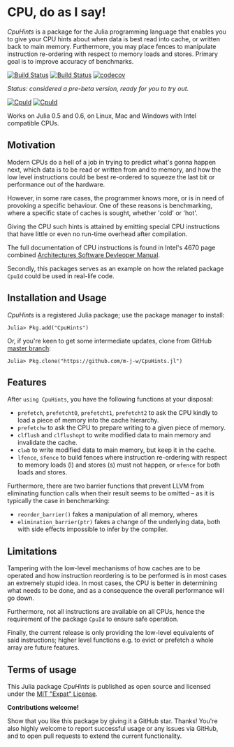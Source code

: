 # CPU, do as I say!

*CpuHints* is a package for the Julia programming language that enables you to
give your CPU hints about when data is best read into cache, or written back to
main memory.  Furthermore, you may place fences to manipulate instruction
re-ordering with respect to memory loads and stores.  Primary goal is to improve
accuracy of benchmarks.

[![Build Status](https://travis-ci.org/m-j-w/CpuHints.jl.svg?branch=master)](https://travis-ci.org/m-j-w/CpuHints.jl)
[![Build Status](https://ci.appveyor.com/api/projects/status/86c7vqay8ra57rym?svg=true)](https://ci.appveyor.com/project/m-j-w/cpuhints-jl)
[![codecov](https://codecov.io/gh/m-j-w/CpuHints.jl/branch/master/graph/badge.svg)](https://codecov.io/gh/m-j-w/CpuHints.jl)

_Status: considered a pre-beta version, ready for you to try out._

[![CpuId](http://pkg.julialang.org/badges/CpuHints_0.5.svg)](http://pkg.julialang.org/?pkg=CpuHints)
[![CpuId](http://pkg.julialang.org/badges/CpuHints_0.6.svg)](http://pkg.julialang.org/?pkg=CpuHints)

Works on Julia 0.5 and 0.6, on Linux, Mac and Windows with Intel compatible CPUs.


## Motivation

Modern CPUs do a hell of a job in trying to predict what's gonna happen next,
which data is to be read or written from and to memory, and how the low level
instructions could be best re-ordered to squeeze the last bit or performance out
of the hardware.

However, in some rare cases, the programmer knows more, or is in need of
provoking a specific behaviour.  One of these reasons is benchmarking, where
a specific state of caches is sought, whether 'cold' or 'hot'.

Giving the CPU such hints is attained by emitting special CPU instructions that
have little or even no run-time overhead after compilation.

The full documentation of CPU instructions is found in Intel's 4670 page combined [Architectures
Software Devleoper Manual](
http://www.intel.com/content/www/us/en/architecture-and-technology/64-ia-32-architectures-software-developer-manual-325462.html).

Secondly, this packages serves as an example on how the related package `CpuId`
could be used in real-life code.


## Installation and Usage

*CpuHints* is a registered Julia package; use the package manager to install:

    Julia> Pkg.add("CpuHints")

Or, if you're keen to get some intermediate updates, clone from GitHub
[master branch](https://github.com/m-j-w/CpuId.jl/tree/master):

    Julia> Pkg.clone("https://github.com/m-j-w/CpuHints.jl")


## Features

After `using CpuHints`, you have the following functions at your disposal:

 - `prefetch`, `prefetcht0`, `prefetcht1`, `prefetcht2` to ask the CPU kindly to
     load a piece of memory into the cache hierarchy.
 - `prefetchw` to ask the CPU to prepare writing to a given piece of memory.
 - `clflush` and `clflushopt` to write modified data to main memory and
     invalidate the cache.
 - `clwb` to write modified data to main memory, but keep it in the cache.
 - `lfence`, `sfence` to build fences where instruction re-ordering with respect
     to memory loads (l) and stores (s) must not happen, or `mfence` for both
     loads and stores.

Furthermore, there are two barrier functions that prevent LLVM from eliminating
function calls when their result seems to be omitted – as it is typically the
case in benchmarking:
 - `reorder_barrier()` fakes a manipulation of all memory, wheres
 - `elimination_barrier(ptr)` fakes a change of the underlying data,
both with side effects impossible to infer by the compiler.


## Limitations

Tampering with the low-level mechanisms of how caches are to be operated and how
instruction reordering is to be performed is in most cases an extremely stupid
idea.  In most cases, the CPU is better in determining what needs to be done,
and as a consequence the overall performance will go down.

Furthermore, not all instructions are available on all CPUs, hence the
requirement of the package `CpuId` to ensure safe operation.

Finally, the current release is only providing the low-level equivalents of said
instructions;  higher level functions e.g. to evict or prefetch a whole array
are future features.


## Terms of usage

This Julia package *CpuHints* is published as open source and licensed under the
[MIT "Expat" License](./LICENSE.md).


**Contributions welcome!**

Show that you like this package by giving it a GitHub star. Thanks!  You're also
highly welcome to report successful usage or any issues via GitHub, and to open
pull requests to extend the current functionality.

